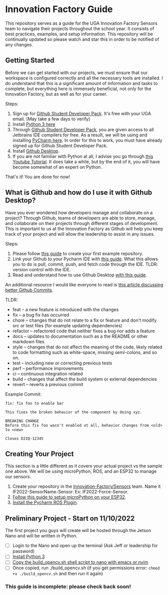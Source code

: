 # Innovation Factory Guide
This repository serves as a guide for the UGA Innovation Factory Sensors team to navigate their projects throughout the school year. It consists of best practices, examples, and setup information. This repository will be continually updated so please watch and star this in order to be notified of any changes.

## Getting Started
Before we can get started with our projects, we must ensure that our workspace is configured correctly and all the necessary tools are installed. I do understand that this is a significant amount of information and tasks to complete, but everything here is immensely beneficial, not only for the Innovation Factory, but as well as for your career.

Steps:
1. Sign up for [Github Student Developer Pack](https://education.github.com/pack). It's free with your UGA email. (May take a few days to verify)
2. Install [Python 3 here](https://realpython.com/installing-python/)
3. Through [Github Student Developer Pack](https://education.github.com/pack), you are given access to all Jetbrains IDE compilers for free. As a result, we will be using and installing [PyCharm here](https://www.jetbrains.com/student/?authMethod=github). In order for this to work, you must have already signed up for Github Student Developer Pack.
4. Install [Github Desktop](https://desktop.github.com/).
5. If you are not familiar with Python at all, I advise you go through [this Youtube Tutorial](https://www.youtube.com/watch?v=_uQrJ0TkZlc). It does take a while, but by the end of it, you will have become somewhat of an expert on Python.

That's it! You are done for now!


## What is Github and how do I use it with Github Desktop?
Have you ever wondered how developers manage and collaborate on a project? Through Github, teams of developers are able to store, manage, and collaborate on their projects through different stages of development. This is important to us at the Innovation Factory as Github will help you keep track of your project and will allow the leadership to assist in any issues.

Steps:
1. Please follow [this guide](https://docs.github.com/en/get-started/quickstart/hello-world) to create your first example repository.
2. Link your Github to your Pycharm IDE with [this guide](https://www.jetbrains.com/help/pycharm/github.html). What this allows you to do is pull, commit, push, and fetch code through the IDE. TLDR: version control with the IDE.
3. Read and understand how to use Github Desktop [with this guide](https://docs.github.com/en/desktop/installing-and-configuring-github-desktop/overview/getting-started-with-github-desktop).


An additional resource I would like everyone to read is [this article discussing better Github Commits](https://www.freecodecamp.org/news/how-to-write-better-git-commit-messages/#:~:text=The%20commit%20type%20subject%20line,of%20the%20subject%20line%20description).


TLDR:
* feat – a new feature is introduced with the changes
* fix – a bug fix has occurred
* chore – changes that do not relate to a fix or feature and don't modify src or test files (for example updating dependencies)
* refactor – refactored code that neither fixes a bug nor adds a feature
* docs – updates to documentation such as a the README or other markdown files
* style – changes that do not affect the meaning of the code, likely related to code formatting such as white-space, missing semi-colons, and so on.
* test – including new or correcting previous tests
* perf – performance improvements
* ci – continuous integration related
* build – changes that affect the build system or external dependencies
* revert – reverts a previous commit

Example Commit:
```
fix: fix foo to enable bar

This fixes the broken behavior of the component by doing xyz. 

BREAKING CHANGE
Before this fix foo wasn't enabled at all, behavior changes from <old> to <new>

Closes D2IQ-12345
```

## Creating Your Project
This section is a little different as it covers your actual project vs the sample one above. We will be using microPython, ROS, and an ESP32 to manage our sensors.

1. Create your repository in the [Innovation-Factory/Sensors](https://github.com/orgs/UGA-Innovation-Factory/teams/sensors) team. Name it IF2022-SensorName-Sensor. Ex: IF2022-Force-Sensor.
2. [Follow this guide to setup microPython on your ESP32](https://docs.micropython.org/en/latest/esp32/tutorial/intro.html).
3. [Install the Pycharm ROS Plugin](https://plugins.jetbrains.com/plugin/11235-ros-support).

## Preliminary Project - Start on 11/10/2022
The first project you guys will create will be hosted through the Jetson Nano and will be written in Python.

- [ ] Login to the Nano and open up the terminal (Ask Jeff or leadership for password)
- [ ] [Install Python 3](https://automaticaddison.com/how-to-write-a-python-program-for-nvidia-jetson-nano/)
- [ ] [Copy the build_opencv.sh shell script to nano with emacs or nvim](https://github.com/mdegans/nano_build_opencv)
- [ ] Once copied, run ./build_opencv.sh (if you get permissions error: `chmod +x ./build_opencv.sh` and then run it again)

### This guide is incomplete: please check back soon!
